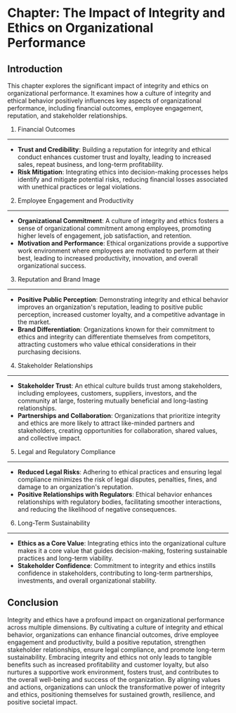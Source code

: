 Chapter: The Impact of Integrity and Ethics on Organizational Performance
=========================================================================

Introduction
------------

This chapter explores the significant impact of integrity and ethics on organizational performance. It examines how a culture of integrity and ethical behavior positively influences key aspects of organizational performance, including financial outcomes, employee engagement, reputation, and stakeholder relationships.

1. Financial Outcomes
---------------------

* **Trust and Credibility**: Building a reputation for integrity and ethical conduct enhances customer trust and loyalty, leading to increased sales, repeat business, and long-term profitability.
* **Risk Mitigation**: Integrating ethics into decision-making processes helps identify and mitigate potential risks, reducing financial losses associated with unethical practices or legal violations.

2. Employee Engagement and Productivity
---------------------------------------

* **Organizational Commitment**: A culture of integrity and ethics fosters a sense of organizational commitment among employees, promoting higher levels of engagement, job satisfaction, and retention.
* **Motivation and Performance**: Ethical organizations provide a supportive work environment where employees are motivated to perform at their best, leading to increased productivity, innovation, and overall organizational success.

3. Reputation and Brand Image
-----------------------------

* **Positive Public Perception**: Demonstrating integrity and ethical behavior improves an organization's reputation, leading to positive public perception, increased customer loyalty, and a competitive advantage in the market.
* **Brand Differentiation**: Organizations known for their commitment to ethics and integrity can differentiate themselves from competitors, attracting customers who value ethical considerations in their purchasing decisions.

4. Stakeholder Relationships
----------------------------

* **Stakeholder Trust**: An ethical culture builds trust among stakeholders, including employees, customers, suppliers, investors, and the community at large, fostering mutually beneficial and long-lasting relationships.
* **Partnerships and Collaboration**: Organizations that prioritize integrity and ethics are more likely to attract like-minded partners and stakeholders, creating opportunities for collaboration, shared values, and collective impact.

5. Legal and Regulatory Compliance
----------------------------------

* **Reduced Legal Risks**: Adhering to ethical practices and ensuring legal compliance minimizes the risk of legal disputes, penalties, fines, and damage to an organization's reputation.
* **Positive Relationships with Regulators**: Ethical behavior enhances relationships with regulatory bodies, facilitating smoother interactions, and reducing the likelihood of negative consequences.

6. Long-Term Sustainability
---------------------------

* **Ethics as a Core Value**: Integrating ethics into the organizational culture makes it a core value that guides decision-making, fostering sustainable practices and long-term viability.
* **Stakeholder Confidence**: Commitment to integrity and ethics instills confidence in stakeholders, contributing to long-term partnerships, investments, and overall organizational stability.

Conclusion
----------

Integrity and ethics have a profound impact on organizational performance across multiple dimensions. By cultivating a culture of integrity and ethical behavior, organizations can enhance financial outcomes, drive employee engagement and productivity, build a positive reputation, strengthen stakeholder relationships, ensure legal compliance, and promote long-term sustainability. Embracing integrity and ethics not only leads to tangible benefits such as increased profitability and customer loyalty, but also nurtures a supportive work environment, fosters trust, and contributes to the overall well-being and success of the organization. By aligning values and actions, organizations can unlock the transformative power of integrity and ethics, positioning themselves for sustained growth, resilience, and positive societal impact.
